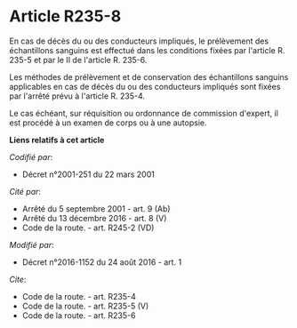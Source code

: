 # Article R235-8

En cas de décès du ou des conducteurs impliqués, le prélèvement des échantillons sanguins est effectué dans les conditions
fixées par l'article R. 235-5 et par le II de l'article R. 235-6. 

Les méthodes de prélèvement et de conservation des échantillons sanguins applicables en cas de décès du ou des conducteurs
impliqués sont fixées par l'arrêté prévu à l'article R. 235-4. 

Le cas échéant, sur réquisition ou ordonnance de commission d'expert, il est procédé à un examen de corps ou à une autopsie.

**Liens relatifs à cet article**

_Codifié par_:

  - Décret n°2001-251 du 22 mars 2001

_Cité par_:

  - Arrêté du 5 septembre 2001 - art. 9 (Ab)
  - Arrêté du 13 décembre 2016 - art. 8 (V)
  - Code de la route. - art. R245-2 (VD)

_Modifié par_:

  - Décret n°2016-1152 du 24 août 2016 - art. 1

_Cite_:

  - Code de la route. - art. R235-4
  - Code de la route. - art. R235-5 (V)
  - Code de la route. - art. R235-6
